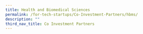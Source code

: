 ```yaml
---
title: Health and Biomedical Sciences
permalink: /for-tech-startups/Co-Investment-Partners/hbms/
description: ""
third_nav_title: Co Investment Partners
---
```


<link rel="stylesheet" href="/sgds.css"/>
<div style="display: flex; flex-wrap: wrap; padding: 10px" id="partnerContainer">
  
</div>
<script src="/partnerFilter.js"></script>
